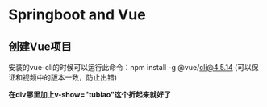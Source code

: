 # Springboot and Vue

## 创建Vue项目

安装的vue-cli的时候可以运行此命令：npm install -g @vue/cli@4.5.14 (可以保证和视频中的版本一致，防止出错)

**在div哪里加上v-show="tubiao"这个折起来就好了**